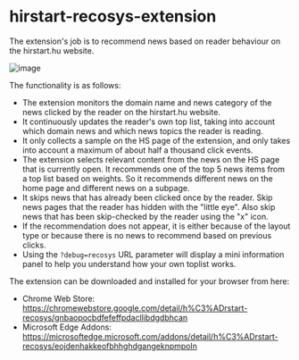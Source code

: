 # hirstart-recosys-extension
The extension's job is to recommend news based on reader behaviour on the hirstart.hu website.

![image](https://github.com/user-attachments/assets/031964a6-46fb-4e4e-ad26-b2781d707cf1)

The functionality is as follows:
- The extension monitors the domain name and news category of the news clicked by the reader on the hirstart.hu website.
- It continuously updates the reader's own top list, taking into account which domain news and which news topics the reader is reading.
- It only collects a sample on the HS page of the extension, and only takes into account a maximum of about half a thousand click events.
- The extension selects relevant content from the news on the HS page that is currently open. It recommends one of the top 5 news items from a top list based on weights. So it recommends different news on the home page and different news on a subpage.
- It skips news that has already been clicked once by the reader. Skip news pages that the reader has hidden with the "little eye". Also skip news that has been skip-checked by the reader using the "x" icon.
- If the recommendation does not appear, it is either because of the layout type or because there is no news to recommend based on previous clicks.
- Using the `?debug=recosys` URL parameter will display a mini information panel to help you understand how your own toplist works.

The extension can be downloaded and installed for your browser from here:
- Chrome Web Store: https://chromewebstore.google.com/detail/h%C3%ADrstart-recosys/gnbaopocbdfefeffpdacllibdgdbhcan
- Microsoft Edge Addons: https://microsoftedge.microsoft.com/addons/detail/h%C3%ADrstart-recosys/eojdenhakkeofbhhghdgangeknpmpoln
